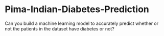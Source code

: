 # Pima-Indian-Diabetes-Prediction
Can you build a machine learning model to accurately predict whether or not the patients in the dataset have diabetes or not?
